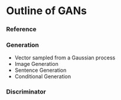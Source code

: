 # Outline of GANs

### Reference

### Generation
+ Vector sampled from a Gaussian process
+ Image Generation
+ Sentence Generation
+ Conditional Generation 

### Discriminator